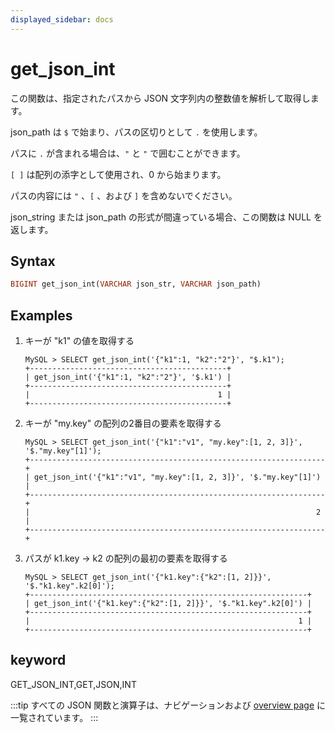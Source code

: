 ```yaml
---
displayed_sidebar: docs
---
```


# get_json_int

この関数は、指定されたパスから JSON 文字列内の整数値を解析して取得します。

json_path は `$` で始まり、パスの区切りとして `.` を使用します。

パスに `.` が含まれる場合は、`"` と `"` で囲むことができます。

`[ ]` は配列の添字として使用され、0 から始まります。

パスの内容には `"` 、`[` 、および `]` を含めないでください。

json_string または json_path の形式が間違っている場合、この関数は NULL を返します。

## Syntax

```Haskell
BIGINT get_json_int(VARCHAR json_str, VARCHAR json_path)
```

## Examples

1. キーが "k1" の値を取得する

    ```Plain Text
    MySQL > SELECT get_json_int('{"k1":1, "k2":"2"}', "$.k1");
    +--------------------------------------------+
    | get_json_int('{"k1":1, "k2":"2"}', '$.k1') |
    +--------------------------------------------+
    |                                          1 |
    +--------------------------------------------+
    ```

2. キーが "my.key" の配列の2番目の要素を取得する

    ```Plain Text
    MySQL > SELECT get_json_int('{"k1":"v1", "my.key":[1, 2, 3]}', '$."my.key"[1]');
    +------------------------------------------------------------------+
    | get_json_int('{"k1":"v1", "my.key":[1, 2, 3]}', '$."my.key"[1]') |
    +------------------------------------------------------------------+
    |                                                                2 |
    +------------------------------------------------------------------+
    ```

3. パスが k1.key -> k2 の配列の最初の要素を取得する

    ```Plain Text
    MySQL > SELECT get_json_int('{"k1.key":{"k2":[1, 2]}}', '$."k1.key".k2[0]');
    +--------------------------------------------------------------+
    | get_json_int('{"k1.key":{"k2":[1, 2]}}', '$."k1.key".k2[0]') |
    +--------------------------------------------------------------+
    |                                                            1 |
    +--------------------------------------------------------------+
    ```

## keyword

GET_JSON_INT,GET,JSON,INT

:::tip
すべての JSON 関数と演算子は、ナビゲーションおよび [overview page](../overview-of-json-functions-and-operators.md) に一覧されています。
:::